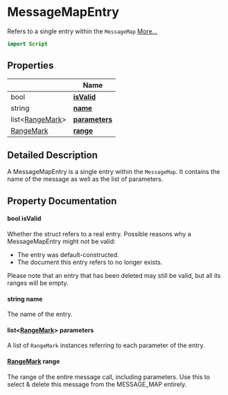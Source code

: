 # MessageMapEntry

Refers to a single entry within the `MessageMap` [More...](#detailed-description)

```qml
import Script
```

## Properties

| | Name |
|-|-|
|bool|**[isValid](#isValid)**|
|string|**[name](#name)**|
|list<[RangeMark](../script/rangemark.md)>|**[parameters](#parameters)**|
|[RangeMark](../script/rangemark.md)|**[range](#range)**|

## Detailed Description

A MessageMapEntry is a single entry within the `MessageMap`.
It contains the name of the message as well as the list of parameters.

## Property Documentation

#### <a name="isValid"></a>bool **isValid**

Whether the struct refers to a real entry.
Possible reasons why a MessageMapEntry might not be valid:
- The entry was default-constructed.
- The document this entry refers to no longer exists.

Please note that an entry that has been deleted may still be valid, but all its ranges will be empty.

#### <a name="name"></a>string **name**

The name of the entry.

#### <a name="parameters"></a>list<[RangeMark](../script/rangemark.md)> **parameters**

A list of `RangeMark` instances referring to each parameter of the entry.

#### <a name="range"></a>[RangeMark](../script/rangemark.md) **range**

The range of the entire message call, including parameters.
Use this to select & delete this message from the MESSAGE_MAP entirely.
